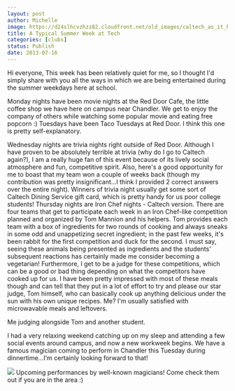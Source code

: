 ```yaml
---
layout: post
author: Michelle
image: https://d24slhcvzhzz82.cloudfront.net/old_images/caltech_as_it_happens/6a0105349b8251970b0191043b3e95970c.jpg
title: A Typical Summer Week at Tech 
categories: [clubs]
status: Publish
date: 2013-07-16
---
```


Hi everyone,
This week has been relatively quiet for me, so I thought I'd simply share with you all the ways in which we are being entertained during the summer weekdays here at school.

Monday nights have been movie nights at the Red Door Cafe, the little coffee shop we have here on campus near Chandler. We get to enjoy the company of others while watching some popular movie and eating free popcorn :)
Tuesdays have been Taco Tuesdays at Red Door. I think this one is pretty self-explanatory.

Wednesday nights are trivia nights right outside of Red Door. Although I have proven to be absolutely terrible at trivia (why do I go to Caltech again?), I am a really huge fan of this event because of its lively social atmosphere and fun, competitive spirit. Also, here's a good opportunity for me to boast that my team won a couple of weeks back (though my contribution was pretty insignificant...I think I provided 2 correct answers over the entire night). Winners of trivia night usually get some sort of Caltech Dining Service gift card, which is pretty handy for us poor college students!
Thursday nights are Iron Chef nights - Caltech version. There are four teams that get to participate each week in an Iron Chef-like competition planned and organized by Tom Mannion and his helpers. Tom provides each team with a box of ingredients for two rounds of cooking and always sneaks in some odd and unappetizing secret ingredient; in the past few weeks, it's been rabbit for the first competition and duck for the second. I must say, seeing these animals being presented as ingredients and the students' subsequent reactions has certainly made me consider becoming a vegetarian! Furthermore, I get to be a judge for these competitions, which can be a good or bad thing depending on what the competitors have cooked up for us. I have been pretty impressed with most of these meals though and can tell that they put in a lot of effort to try and please our star judge, Tom himself, who can basically cook up anything delicious under the sun with his own unique recipes. Me? I'm usually satisfied with microwavable meals and leftovers.

Me judging alongside Tom and another student.

I had a very relaxing weekend catching up on my sleep and attending a few social events around campus, and now a new workweek begins. We have a famous magician coming to perform in Chandler this Tuesday during dinnertime...I'm certainly looking forward to that!


![](https://d24slhcvzhzz82.cloudfront.net/old_images/caltech_as_it_happens/6a0105349b8251970b01901e452ae8970b.jpg)
Upcoming performances by well-known magicians! Come check them out if you are in the area :)
